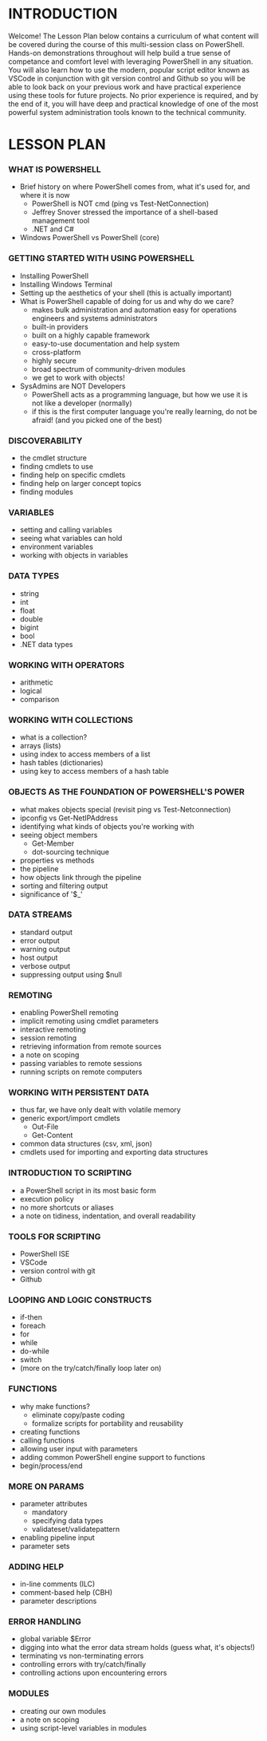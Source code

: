 # INTRODUCTION
Welcome!  The Lesson Plan below contains a curriculum of what content will be covered during the course of this multi-session class on PowerShell.  Hands-on demonstrations throughout will help build a true sense of competance and comfort level with leveraging PowerShell in any situation.  You will also learn how to use the modern, popular script editor known as VSCode in conjunction with git version control and Github so you will be able to look back on your previous work and have practical experience using these tools for future projects.  No prior experience is required, and by the end of it, you will have deep and practical knowledge of one of the most powerful system administration tools known to the technical community.


# LESSON PLAN

### WHAT IS POWERSHELL
- Brief history on where PowerShell comes from, what it's used for, and where it is now
  - PowerShell is NOT cmd (ping vs Test-NetConnection)
  - Jeffrey Snover stressed the importance of a shell-based management tool
  - .NET and C#
- Windows PowerShell vs PowerShell (core)

### GETTING STARTED WITH USING POWERSHELL
- Installing PowerShell
- Installing Windows Terminal
- Setting up the aesthetics of your shell (this is actually important)
- What is PowerShell capable of doing for us and why do we care?
  - makes bulk administration and automation easy for operations engineers and systems administrators
  - built-in providers
  - built on a highly capable framework
  - easy-to-use documentation and help system
  - cross-platform
  - highly secure
  - broad spectrum of community-driven modules
  - we get to work with objects!
- SysAdmins are NOT Developers
  - PowerShell acts as a programming language, but how we use it is not like a developer (normally)
  - if this is the first computer language you're really learning, do not be afraid! (and you picked one of the best)

### DISCOVERABILITY
- the cmdlet structure
- finding cmdlets to use
- finding help on specific cmdlets
- finding help on larger concept topics
- finding modules

### VARIABLES
- setting and calling variables
- seeing what variables can hold
- environment variables
- working with objects in variables

### DATA TYPES
- string
- int
- float
- double
- bigint
- bool
- .NET data types

### WORKING WITH OPERATORS
- arithmetic
- logical
- comparison

### WORKING WITH COLLECTIONS
- what is a collection?
- arrays (lists)
- using index to access members of a list
- hash tables (dictionaries)
- using key to access members of a hash table

### OBJECTS AS THE FOUNDATION OF POWERSHELL'S POWER
- what makes objects special (revisit ping vs Test-Netconnection)
- ipconfig vs Get-NetIPAddress
- identifying what kinds of objects you're working with
- seeing object members
  - Get-Member
  - dot-sourcing technique
- properties vs methods
- the pipeline
- how objects link through the pipeline
- sorting and filtering output
- significance of '$_'

### DATA STREAMS
- standard output
- error output
- warning output
- host output
- verbose output
- suppressing output using $null

### REMOTING
- enabling PowerShell remoting
- implicit remoting using cmdlet parameters
- interactive remoting
- session remoting
- retrieving information from remote sources
- a note on scoping
- passing variables to remote sessions
- running scripts on remote computers

### WORKING WITH PERSISTENT DATA
- thus far, we have only dealt with volatile memory
- generic export/import cmdlets
  - Out-File
  - Get-Content
- common data structures (csv, xml, json)
- cmdlets used for importing and exporting data structures

### INTRODUCTION TO SCRIPTING
- a PowerShell script in its most basic form
- execution policy
- no more shortcuts or aliases
- a note on tidiness, indentation, and overall readability

### TOOLS FOR SCRIPTING
- PowerShell ISE
- VSCode
- version control with git
- Github

### LOOPING AND LOGIC CONSTRUCTS
- if-then
- foreach
- for
- while
- do-while
- switch
- (more on the try/catch/finally loop later on)

### FUNCTIONS
- why make functions?
  - eliminate copy/paste coding
  - formalize scripts for portability and reusability
- creating functions
- calling functions
- allowing user input with parameters
- adding common PowerShell engine support to functions
- begin/process/end

### MORE ON PARAMS
- parameter attributes
  - mandatory
  - specifying data types
  - validateset/validatepattern
- enabling pipeline input
- parameter sets

### ADDING HELP
- in-line comments (ILC)
- comment-based help (CBH)
- parameter descriptions

### ERROR HANDLING
- global variable $Error
- digging into what the error data stream holds (guess what, it's objects!)
- terminating vs non-terminating errors
- controlling errors with try/catch/finally
- controlling actions upon encountering errors

### MODULES
- creating our own modules
- a note on scoping
- using script-level variables in modules